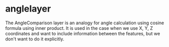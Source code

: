 # anglelayer
The AngleComparison layer is an analogy for angle calculation using cosine formula using inner product. It is used in the case when we use X, Y, Z coordinates and want to include information between the features, but we don't want to do it explicitly. 
